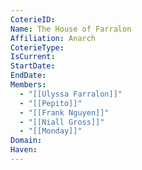 ```yaml
---
CoterieID: 
Name: The House of Farralon
Affiliation: Anarch
CoterieType: 
IsCurrent: 
StartDate: 
EndDate: 
Members:
  - "[[Ulyssa Farralon]]"
  - "[[Pepito]]"
  - "[[Frank Nguyen]]"
  - "[[Niall Gross]]"
  - "[[Monday]]"
Domain: 
Haven: 
---
```

